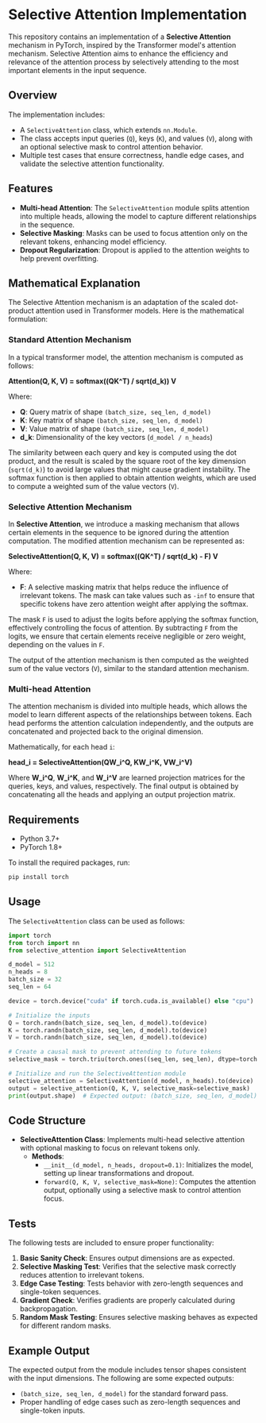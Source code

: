 # Selective Attention Implementation

This repository contains an implementation of a **Selective Attention** mechanism in PyTorch, inspired by the Transformer model's attention mechanism. Selective Attention aims to enhance the efficiency and relevance of the attention process by selectively attending to the most important elements in the input sequence.

## Overview

The implementation includes:
- A `SelectiveAttention` class, which extends `nn.Module`.
- The class accepts input queries (`Q`), keys (`K`), and values (`V`), along with an optional selective mask to control attention behavior.
- Multiple test cases that ensure correctness, handle edge cases, and validate the selective attention functionality.

## Features
- **Multi-head Attention**: The `SelectiveAttention` module splits attention into multiple heads, allowing the model to capture different relationships in the sequence.
- **Selective Masking**: Masks can be used to focus attention only on the relevant tokens, enhancing model efficiency.
- **Dropout Regularization**: Dropout is applied to the attention weights to help prevent overfitting.

## Mathematical Explanation

The Selective Attention mechanism is an adaptation of the scaled dot-product attention used in Transformer models. Here is the mathematical formulation:

### Standard Attention Mechanism

In a typical transformer model, the attention mechanism is computed as follows:

**Attention(Q, K, V) = softmax((QK^T) / sqrt(d_k)) V**

Where:
- **Q**: Query matrix of shape `(batch_size, seq_len, d_model)`
- **K**: Key matrix of shape `(batch_size, seq_len, d_model)`
- **V**: Value matrix of shape `(batch_size, seq_len, d_model)`
- **d_k**: Dimensionality of the key vectors (`d_model / n_heads`)

The similarity between each query and key is computed using the dot product, and the result is scaled by the square root of the key dimension (`sqrt(d_k)`) to avoid large values that might cause gradient instability. The softmax function is then applied to obtain attention weights, which are used to compute a weighted sum of the value vectors (`V`).

### Selective Attention Mechanism

In **Selective Attention**, we introduce a masking mechanism that allows certain elements in the sequence to be ignored during the attention computation. The modified attention mechanism can be represented as:

**SelectiveAttention(Q, K, V) = softmax((QK^T) / sqrt(d_k) - F) V**

Where:
- **F**: A selective masking matrix that helps reduce the influence of irrelevant tokens. The mask can take values such as `-inf` to ensure that specific tokens have zero attention weight after applying the softmax.

The mask `F` is used to adjust the logits before applying the softmax function, effectively controlling the focus of attention. By subtracting `F` from the logits, we ensure that certain elements receive negligible or zero weight, depending on the values in `F`.

The output of the attention mechanism is then computed as the weighted sum of the value vectors (`V`), similar to the standard attention mechanism.

### Multi-head Attention

The attention mechanism is divided into multiple heads, which allows the model to learn different aspects of the relationships between tokens. Each head performs the attention calculation independently, and the outputs are concatenated and projected back to the original dimension.

Mathematically, for each head `i`:

**head_i = SelectiveAttention(QW_i^Q, KW_i^K, VW_i^V)**

Where **W_i^Q**, **W_i^K**, and **W_i^V** are learned projection matrices for the queries, keys, and values, respectively. The final output is obtained by concatenating all the heads and applying an output projection matrix.

## Requirements
- Python 3.7+
- PyTorch 1.8+

To install the required packages, run:
```sh
pip install torch
```

## Usage

The `SelectiveAttention` class can be used as follows:

```python
import torch
from torch import nn
from selective_attention import SelectiveAttention

d_model = 512
n_heads = 8
batch_size = 32
seq_len = 64

device = torch.device("cuda" if torch.cuda.is_available() else "cpu")

# Initialize the inputs
Q = torch.randn(batch_size, seq_len, d_model).to(device)
K = torch.randn(batch_size, seq_len, d_model).to(device)
V = torch.randn(batch_size, seq_len, d_model).to(device)

# Create a causal mask to prevent attending to future tokens
selective_mask = torch.triu(torch.ones((seq_len, seq_len), dtype=torch.bool, device=Q.device) * float('-inf'), diagonal=1).unsqueeze(0).unsqueeze(1).expand(batch_size, n_heads, seq_len, seq_len)

# Initialize and run the SelectiveAttention module
selective_attention = SelectiveAttention(d_model, n_heads).to(device)
output = selective_attention(Q, K, V, selective_mask=selective_mask)
print(output.shape)  # Expected output: (batch_size, seq_len, d_model)
```

## Code Structure
- **SelectiveAttention Class**: Implements multi-head selective attention with optional masking to focus on relevant tokens only.
  - **Methods**:
    - `__init__(d_model, n_heads, dropout=0.1)`: Initializes the model, setting up linear transformations and dropout.
    - `forward(Q, K, V, selective_mask=None)`: Computes the attention output, optionally using a selective mask to control attention focus.

## Tests
The following tests are included to ensure proper functionality:
1. **Basic Sanity Check**: Ensures output dimensions are as expected.
2. **Selective Masking Test**: Verifies that the selective mask correctly reduces attention to irrelevant tokens.
3. **Edge Case Testing**: Tests behavior with zero-length sequences and single-token sequences.
4. **Gradient Check**: Verifies gradients are properly calculated during backpropagation.
5. **Random Mask Testing**: Ensures selective masking behaves as expected for different random masks.

## Example Output
The expected output from the module includes tensor shapes consistent with the input dimensions. The following are some expected outputs:
- `(batch_size, seq_len, d_model)` for the standard forward pass.
- Proper handling of edge cases such as zero-length sequences and single-token inputs.
